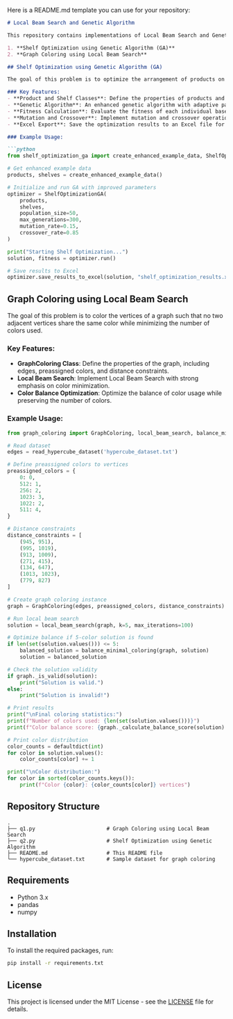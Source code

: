 Here is a README.md template you can use for your repository:

```markdown
# Local Beam Search and Genetic Algorithm

This repository contains implementations of Local Beam Search and Genetic Algorithm for solving optimization problems. The primary focus is on two main problems:

1. **Shelf Optimization using Genetic Algorithm (GA)**
2. **Graph Coloring using Local Beam Search**

## Shelf Optimization using Genetic Algorithm (GA)

The goal of this problem is to optimize the arrangement of products on shelves to maximize various constraints such as weight capacity, perishable items, high-demand products, and more.

### Key Features:
- **Product and Shelf Classes**: Define the properties of products and shelves.
- **Genetic Algorithm**: An enhanced genetic algorithm with adaptive parameters to find the optimal shelf arrangement.
- **Fitness Calculation**: Evaluate the fitness of each individual based on various constraints.
- **Mutation and Crossover**: Implement mutation and crossover operations for generating new populations.
- **Excel Export**: Save the optimization results to an Excel file for further analysis.

### Example Usage:

```python
from shelf_optimization_ga import create_enhanced_example_data, ShelfOptimizationGA

# Get enhanced example data
products, shelves = create_enhanced_example_data()

# Initialize and run GA with improved parameters
optimizer = ShelfOptimizationGA(
    products, 
    shelves, 
    population_size=50, 
    max_generations=300,
    mutation_rate=0.15,
    crossover_rate=0.85
)

print("Starting Shelf Optimization...")
solution, fitness = optimizer.run()

# Save results to Excel
optimizer.save_results_to_excel(solution, "shelf_optimization_results.xlsx")
```

## Graph Coloring using Local Beam Search

The goal of this problem is to color the vertices of a graph such that no two adjacent vertices share the same color while minimizing the number of colors used.

### Key Features:
- **GraphColoring Class**: Define the properties of the graph, including edges, preassigned colors, and distance constraints.
- **Local Beam Search**: Implement Local Beam Search with strong emphasis on color minimization.
- **Color Balance Optimization**: Optimize the balance of color usage while preserving the number of colors.

### Example Usage:

```python
from graph_coloring import GraphColoring, local_beam_search, balance_minimal_coloring

# Read dataset
edges = read_hypercube_dataset('hypercube_dataset.txt')

# Define preassigned colors to vertices
preassigned_colors = {
    0: 0,   
    512: 1,  
    256: 2,   
    1023: 3,
    1022: 2,
    511: 4,
}

# Distance constraints
distance_constraints = [
    (945, 951),   
    (995, 1019), 
    (913, 1009),
    (271, 415),
    (134, 647), 
    (1013, 1023),
    (779, 827)
]

# Create graph coloring instance
graph = GraphColoring(edges, preassigned_colors, distance_constraints)

# Run local beam search
solution = local_beam_search(graph, k=5, max_iterations=100)

# Optimize balance if 5-color solution is found
if len(set(solution.values())) <= 5:
    balanced_solution = balance_minimal_coloring(graph, solution)
    solution = balanced_solution

# Check the solution validity
if graph._is_valid(solution):
    print("Solution is valid.")
else:
    print("Solution is invalid!")

# Print results
print("\nFinal coloring statistics:")
print(f"Number of colors used: {len(set(solution.values()))}")
print(f"Color balance score: {graph._calculate_balance_score(solution):.4f}")

# Print color distribution
color_counts = defaultdict(int)
for color in solution.values():
    color_counts[color] += 1

print("\nColor distribution:")
for color in sorted(color_counts.keys()):
    print(f"Color {color}: {color_counts[color]} vertices")
```

## Repository Structure

```
.
├── q1.py                       # Graph Coloring using Local Beam Search
├── q2.py                       # Shelf Optimization using Genetic Algorithm
├── README.md                   # This README file
└── hypercube_dataset.txt       # Sample dataset for graph coloring
```

## Requirements

- Python 3.x
- pandas
- numpy

## Installation

To install the required packages, run:

```bash
pip install -r requirements.txt
```

## License

This project is licensed under the MIT License - see the [LICENSE](LICENSE) file for details.

